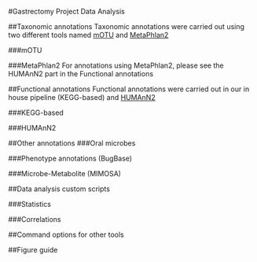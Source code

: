 #Gastrectomy Project Data Analysis

##Taxonomic annotations 
Taxonomic annotations were carried out using two different tools named [mOTU](https://motu-tool.org/) and [MetaPhlan2](https://bitbucket.org/biobakery/metaphlan2/src/default/)

###mOTU


###MetaPhlan2
For annotations using MetaPhlan2, please see the HUMAnN2 part in the Functional annotations

##Functional annotations
Functional annotations were carried out in our in house pipeline (KEGG-based) and [HUMAnN2](https://bitbucket.org/biobakery/humann2/wiki/Home)

###KEGG-based


###HUMAnN2


##Other annotations
###Oral microbes

###Phenotype annotations (BugBase)


###Microbe-Metabolite (MIMOSA)



##Data analysis custom scripts

###Statistics


###Correlations 


##Command options for other tools

##Figure guide
